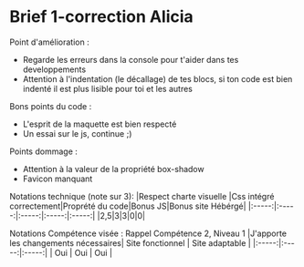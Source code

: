 # Brief 1-correction Alicia

Point d'amélioration : 
- Regarde les erreurs dans la console pour t'aider dans tes developpements
- Attention à l'indentation (le décallage) de tes blocs, si ton code est bien indenté il est plus lisible pour toi et les autres

Bons points du code : 
- L'esprit de la maquette est bien respecté
- Un essai sur le js, continue ;) 

Points dommage :
- Attention à la valeur de la propriété box-shadow
- Favicon manquant

Notations technique  (note sur 3): 
|Respect charte visuelle |Css intégré correctement|Proprété du code|Bonus JS|Bonus site Hébérgé|
|:-----:|:-----:|:-----:|:-----:|:-----:|
|2,5|3|3|0|0|

Notations Compétence visée : Rappel Compétence 2, Niveau 1 
|J'apporte les changements nécessaires| Site fonctionnel | Site adaptable |
|:-----:|:-----:|:-----:|
| Oui  | Oui | Oui | 
